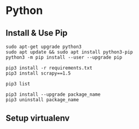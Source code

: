 # Python

## Install & Use Pip
```
sudo apt-get upgrade python3
sudo apt update && sudo apt install python3-pip
python3 -m pip install --user --upgrade pip

pip3 install -r requirements.txt
pip3 install scrapy==1.5

pip3 list

pip3 install --upgrade package_name
pip3 uninstall package_name
```

## Setup virtualenv
```

```
